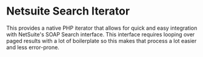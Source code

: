 # Netsuite Search Iterator
This provides a native PHP iterator that allows for quick and easy integration with NetSuite's SOAP Search interface. This interface requires looping over paged results with a lot of boilerplate so this makes that process a lot easier and less error-prone.
